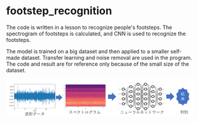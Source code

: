 # footstep_recognition

The code is written in a lesson to recognize people's footsteps. The spectrogram of footsteps is calculated, and CNN is used to recognize the footsteps.

The model is trained on a big dataset and then applied to a smaller self-made dataset. Transfer learning and noise removal are used in the program. The code and result are for reference only because of the small size of the dataset. 

![method](method.png)
